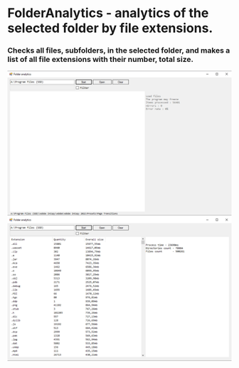 # FolderAnalytics - analytics of the selected folder by file extensions.

### Checks all files, subfolders, in the selected folder, and makes a list of all file extensions with their number, total size.

![](https://raw.githubusercontent.com/aleksandrresetnikov/FolderAnalytics/main/screenshots/screenshot1.png)
![](https://raw.githubusercontent.com/aleksandrresetnikov/FolderAnalytics/main/screenshots/screenshot2.png)
